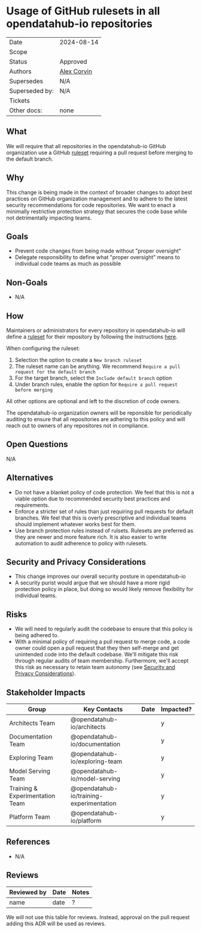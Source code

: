 # Usage of GitHub rulesets in all opendatahub-io repositories

<!-- copy and paste this template to start authoring your own ADR -->
<!-- for the Status of new ADRs, please use Approved, since it will be approved by the time it is merged -->
<!-- remove this comment block too -->

|                |            |
| -------------- | ---------- |
| Date           | 2024-08-14 |
| Scope          | |
| Status         | Approved |
| Authors        | [Alex Corvin](@accorvin) |
| Supersedes     | N/A |
| Superseded by: | N/A |
| Tickets        | |
| Other docs:    | none |

## What

We will require that all repositories in the opendatahub-io GitHub organization
use a GitHub [ruleset][rulesets] requiring a pull request before merging
to the default branch.

## Why

This change is being made in the context of broader changes to adopt best practices on
GitHub organization management and to adhere to the latest security recommendations
for code repositories. We want to enact a minimally restrictive protection strategy
that secures the code base while not detrimentally impacting teams.

## Goals

* Prevent code changes from being made without "proper oversight"
* Delegate responsibility to define what "proper oversight" means to
  individual code teams as much as possible

## Non-Goals

* N/A

## How

Maintainers or administrators for every repository in opendatahub-io will
define a [ruleset][rulesets] for their repository by following the
instructions [here](https://docs.github.com/en/repositories/configuring-branches-and-merges-in-your-repository/managing-rulesets/creating-rulesets-for-a-repository).

When configuring the ruleset:
  1. Selection the option to create a `New branch ruleset`
  2. The ruleset name can be anything. We recommend `Require a pull request for the default branch`
  3. For the target branch, select the `Include default branch` option
  2. Under branch rules, enable the option for `Require a pull request before merging`

All other options are optional and left to the discretion of code owners.

The opendatahub-io organization owners will be reponsible for periodically
auditing to ensure that all repositories are adhering to this policy and
will reach out to owners of any repositores not in compliance.

## Open Questions

N/A

## Alternatives

* Do not have a blanket policy of code protection. We feel that this is not a
  viable option due to recommended security best practices and requirements.
* Enforce a stricter set of rules than just requiring pull requests for default
  branches. We feel that this is overly prescriptive and individual teams should
  implement whatever works best for them.
* Use branch protection rules instead of rulsets. Rulesets are preferred as they are
  newer and more feature rich. It is also easier to write automation to audit
  adherence to policy with rulesets.

## Security and Privacy Considerations

* This change improves our overall security posture in opendatahub-io
* A security purist would argue that we should have a more rigid protection
  policy in place, but doing so would likely remove flexibility for
  individual teams.

## Risks

* We will need to regularly audit the codebase to ensure that this policy
  is being adhered to.
* With a minimal policy of requiring a pull request to merge code, a code
  owner could open a pull request that they then self-merge and get unintended
  code into the default codebase. We'll mitigate this risk through regular audits
  of team membership. Furthermore, we'll accept this risk as necessary to retain
  team autonomy (see [Security and Privacy Considerations](#security-and-privacy-considerations)).

## Stakeholder Impacts

| Group                            | Key Contacts                            | Date        | Impacted? |
| -------------------------------- | ---------------------------------------- | ---------- | --------- |
| Architects Team                  | @opendatahub-io/architects               |            | y |
| Documentation Team               | @opendatahub-io/documentation            |            | y |
| Exploring Team                   | @opendatahub-io/exploring-team           |            | y |
| Model Serving Team               | @opendatahub-io/model-serving            |            | y |
| Training & Experimentation Team  | @opendatahub-io/training-experimentation |            | y |
| Platform Team                    | @opendatahub-io/platform                 |            | y |

## References

* N/A

## Reviews

| Reviewed by                   | Date       | Notes |
| ----------------------------- | ---------  | ------|
| name                          | date       | ? |

We will not use this table for reviews. Instead, approval on the pull request
adding this ADR will be used as reviews.

[rulesets]: https://docs.github.com/en/repositories/configuring-branches-and-merges-in-your-repository/managing-rulesets/about-rulesets